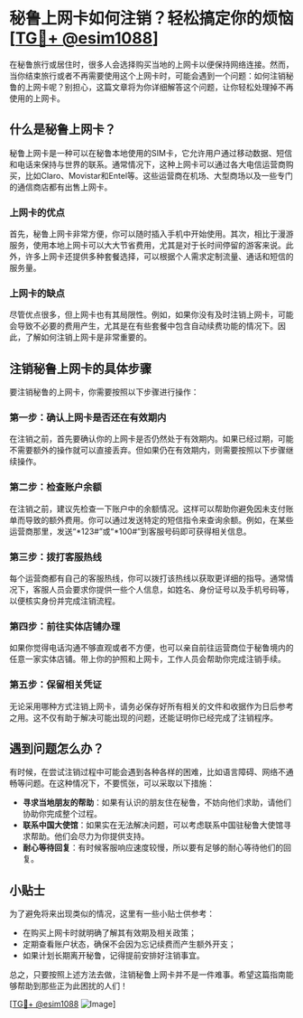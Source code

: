 # 秘鲁上网卡如何注销？轻松搞定你的烦恼[[TG💪+ @esim1088](https://t.me/s/esim1088)]

在秘鲁旅行或居住时，很多人会选择购买当地的上网卡以便保持网络连接。然而，当你结束旅行或者不再需要使用这个上网卡时，可能会遇到一个问题：如何注销秘鲁的上网卡呢？别担心，这篇文章将为你详细解答这个问题，让你轻松处理掉不再使用的上网卡。

## 什么是秘鲁上网卡？

秘鲁上网卡是一种可以在秘鲁本地使用的SIM卡，它允许用户通过移动数据、短信和电话来保持与世界的联系。通常情况下，这种上网卡可以通过各大电信运营商购买，比如Claro、Movistar和Entel等。这些运营商在机场、大型商场以及一些专门的通信商店都有出售上网卡。

### 上网卡的优点

首先，秘鲁上网卡非常方便，你可以随时插入手机中开始使用。其次，相比于漫游服务，使用本地上网卡可以大大节省费用，尤其是对于长时间停留的游客来说。此外，许多上网卡还提供多种套餐选择，可以根据个人需求定制流量、通话和短信的服务量。

### 上网卡的缺点

尽管优点很多，但上网卡也有其局限性。例如，如果你没有及时注销上网卡，可能会导致不必要的费用产生，尤其是在有些套餐中包含自动续费功能的情况下。因此，了解如何注销上网卡是非常重要的。

## 注销秘鲁上网卡的具体步骤

要注销秘鲁的上网卡，你需要按照以下步骤进行操作：

### 第一步：确认上网卡是否还在有效期内

在注销之前，首先要确认你的上网卡是否仍然处于有效期内。如果已经过期，可能不需要额外的操作就可以直接丢弃。但如果仍在有效期内，则需要按照以下步骤继续操作。

### 第二步：检查账户余额

在注销之前，建议先检查一下账户中的余额情况。这样可以帮助你避免因未支付账单而导致的额外费用。你可以通过发送特定的短信指令来查询余额。例如，在某些运营商那里，发送“*123#”或“*100#”到客服号码即可获得相关信息。

### 第三步：拨打客服热线

每个运营商都有自己的客服热线，你可以拨打该热线以获取更详细的指导。通常情况下，客服人员会要求你提供一些个人信息，如姓名、身份证号以及手机号码等，以便核实身份并完成注销流程。

### 第四步：前往实体店铺办理

如果你觉得电话沟通不够直观或者不方便，也可以亲自前往运营商位于秘鲁境内的任意一家实体店铺。带上你的护照和上网卡，工作人员会帮助你完成注销手续。

### 第五步：保留相关凭证

无论采用哪种方式注销上网卡，请务必保存好所有相关的文件和收据作为日后参考之用。这不仅有助于解决可能出现的问题，还能证明你已经完成了注销程序。

## 遇到问题怎么办？

有时候，在尝试注销过程中可能会遇到各种各样的困难，比如语言障碍、网络不通畅等问题。在这种情况下，不要慌张，可以采取以下措施：

- **寻求当地朋友的帮助**：如果有认识的朋友住在秘鲁，不妨向他们求助，请他们协助你完成整个过程。
- **联系中国大使馆**：如果实在无法解决问题，可以考虑联系中国驻秘鲁大使馆寻求帮助。他们会尽力为你提供支持。
- **耐心等待回复**：有时候客服响应速度较慢，所以要有足够的耐心等待他们的回复。

## 小贴士

为了避免将来出现类似的情况，这里有一些小贴士供参考：

- 在购买上网卡时就明确了解其有效期及相关政策；
- 定期查看账户状态，确保不会因为忘记续费而产生额外开支；
- 如果计划长期离开秘鲁，记得提前安排好注销事宜。

总之，只要按照上述方法去做，注销秘鲁上网卡并不是一件难事。希望这篇指南能够帮助到那些正为此困扰的人们！

[[TG💪+ @esim1088](https://t.me/s/esim1088) ![Image](https://i.postimg.cc/4NQfJmqS/Snipaste-2025-05-13-00-14-12.png)]
